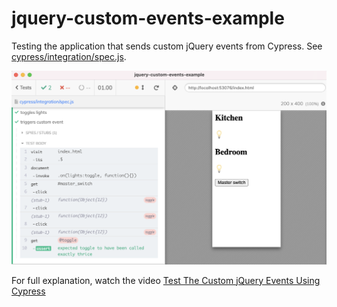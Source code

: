 # jquery-custom-events-example

Testing the application that sends custom jQuery events from Cypress. See [cypress/integration/spec.js](./cypress/integration/spec.js).

![Test screenshot](./images/click.png)

For full explanation, watch the video [Test The Custom jQuery Events Using Cypress](https://youtu.be/q4bhaXl3pEc)

